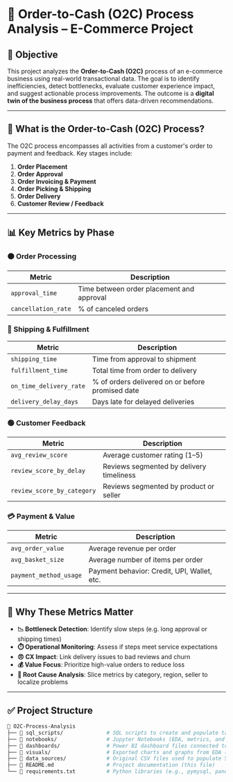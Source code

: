 # 🛒 Order-to-Cash (O2C) Process Analysis – E-Commerce Project

## 📌 Objective
This project analyzes the **Order-to-Cash (O2C)** process of an e-commerce business using real-world transactional data. The goal is to identify inefficiencies, detect bottlenecks, evaluate customer experience impact, and suggest actionable process improvements. The outcome is a **digital twin of the business process** that offers data-driven recommendations.

---

## 🔁 What is the Order-to-Cash (O2C) Process?

The O2C process encompasses all activities from a customer's order to payment and feedback. Key stages include:
1. **Order Placement**
2. **Order Approval**
3. **Order Invoicing & Payment**
4. **Order Picking & Shipping**
5. **Order Delivery**
6. **Customer Review / Feedback**

---

## 📊 Key Metrics by Phase

### 🟠 Order Processing
| Metric             | Description                                  |
|--------------------|----------------------------------------------|
| `approval_time`    | Time between order placement and approval    |
| `cancellation_rate`| % of canceled orders                         |

### 🔵 Shipping & Fulfillment
| Metric                  | Description                                           |
|-------------------------|-------------------------------------------------------|
| `shipping_time`         | Time from approval to shipment                        |
| `fulfillment_time`      | Total time from order to delivery                     |
| `on_time_delivery_rate` | % of orders delivered on or before promised date      |
| `delivery_delay_days`   | Days late for delayed deliveries                      |

### 🟢 Customer Feedback
| Metric                      | Description                                         |
|-----------------------------|-----------------------------------------------------|
| `avg_review_score`          | Average customer rating (1–5)                      |
| `review_score_by_delay`     | Reviews segmented by delivery timeliness           |
| `review_score_by_category`  | Reviews segmented by product or seller             |

### 💳 Payment & Value
| Metric                 | Description                                    |
|------------------------|------------------------------------------------|
| `avg_order_value`      | Average revenue per order                      |
| `avg_basket_size`      | Average number of items per order              |
| `payment_method_usage` | Payment behavior: Credit, UPI, Wallet, etc.    |

---

## 🧠 Why These Metrics Matter

- **📉 Bottleneck Detection**: Identify slow steps (e.g. long approval or shipping times)
- **⏱️ Operational Monitoring**: Assess if steps meet service expectations
- **😠 CX Impact**: Link delivery issues to bad reviews and churn
- **💰 Value Focus**: Prioritize high-value orders to reduce loss
- **🧩 Root Cause Analysis**: Slice metrics by category, region, seller to localize problems

---

## ✅ Project Structure

```bash
📁 O2C-Process-Analysis
├── 📁 sql_scripts/              # SQL scripts to create and populate tables in MS SQL Server
├── 📁 notebooks/                # Jupyter Notebooks (EDA, metrics, and insights)
├── 📁 dashboards/               # Power BI dashboard files connected to SQL Server
├── 📁 visuals/                  # Exported charts and graphs from EDA (Matplotlib/Seaborn)
├── 📁 data_sources/             # Original CSV files used to populate SQL database
├── 📄 README.md                 # Project documentation (this file)
└── 📄 requirements.txt          # Python libraries (e.g., pymysql, pandas, seaborn)

